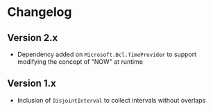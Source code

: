 # Changelog

## Version 2.x

- Dependency added on `Microsoft.Bcl.TimeProvider` to support modifying the concept of "NOW" at runtime

## Version 1.x

- Inclusion of `DisjointInterval` to collect intervals without overlaps